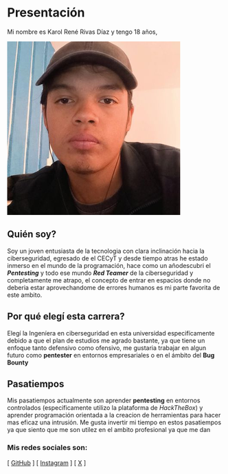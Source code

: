 # Presentación
Mi nombre es Karol René Rivas Díaz y tengo 18 años,

![Mi foto](./images/miFoto.jpg)

## Quién soy?
Soy un joven entusiasta de la tecnologia con clara inclinación hacia la ciberseguridad, egresado de el CECyT y desde tiempo atras he estado inmerso en el mundo de la programación, hace como un añodescubri el _**Pentesting**_ y todo ese mundo _**Red Teamer**_ de la ciberseguridad y completamente me atrapo, el concepto de entrar en espacios donde no deberia estar aprovechandome de errores humanos es mi parte favorita de este ambito.

## Por qué elegí esta carrera?
Elegí la Ingeníera en ciberseguridad en esta universidad especifícamente debido a que el plan de estudios me agrado bastante, ya que tiene un enfoque tanto defensivo como ofensivo, me gustaria trabajar en algun futuro como **pentester** en entornos empresariales o en el ámbito del **Bug Bounty**

## Pasatiempos
Mis pasatiempos actualmente son aprender **pentesting** en entornos controlados (especificamente utilizo la plataforma de _HackTheBox_) y aprender programación orientada a la creacion de herramientas para hacer mas eficaz una intrusión. Me gusta invertir mi tiempo en estos pasatiempos ya que siento que me son utilez en el ambito profesional ya que me dan 

### Mis redes sociales son:
[ [GitHub](https://github.com/retimax) ] 
[ [Instagram](https://www.instagram.com/dumb.karol/) ]
[ [X](https://x.com/NeoRolka) ]
